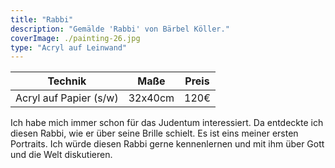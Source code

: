 ```yaml
---
title: "Rabbi"
description: "Gemälde 'Rabbi' von Bärbel Köller."
coverImage: ./painting-26.jpg
type: "Acryl auf Leinwand"
---
```


| Technik                | Maße    | Preis |
|------------------------|---------|-------|
| Acryl auf Papier (s/w) | 32x40cm | 120€  |


Ich habe mich immer schon für das Judentum interessiert. Da entdeckte ich diesen Rabbi, wie er über seine Brille schielt. Es ist eins meiner ersten Portraits. Ich würde diesen Rabbi gerne kennenlernen und mit ihm über Gott und die Welt diskutieren.